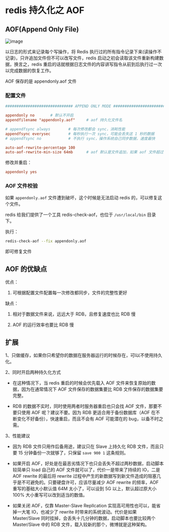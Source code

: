 # redis 持久化之 AOF

## AOF(Append Only File)

![image](https://github.com/TomatoZ7/notes-of-tz/blob/master/images/redis_aof1.png)

以日志的形式来记录每个写操作，将 Redis 执行过的所有指令记录下来(读操作不记录)，只许追加文件但不可以改写文件，redis 启动之初会读取该文件重新构建数据，换言之，redis 重启的话就根据日志文件的内容讲写指令从前到后执行过一次以完成数据的恢复工作。

AOF 保存的是 appendonly.aof 文件

### 配置文件

```conf
############################## APPEND ONLY MODE ###############################

appendonly no       # 默认不开启
appendfilename "appendonly.aof"     # aof 持久化文件名

# appendfsync always        # 每次修改都会 sync，消耗性能
appendfsync everysec        # 每秒执行一次 sync，可能会丢失这 1 秒的数据
# appendfsync no            # 不执行 sync，操作系统自己同步数据，速度最快

auto-aof-rewrite-percentage 100
auto-aof-rewrite-min-size 64mb      # aof 默认是文件追加，如果 aof 文件超过 64m，fork 一个新进程来将文件进行重写
```

修改并重启： 

```conf
appendonly yes
```

### AOF 文件校验

如果 `appendonly.aof` 文件遭到破坏，这个时候是无法启动 redis 的，可以修复这个文件。

redis 给我们提供了一个工具 redis-check-aof，也位于 `/usr/local/bin` 目录下。

执行：

```bash
redis-check-aof --fix appendonly.aof
```

即可修复文件

## AOF 的优缺点

优点：

1. 可根据配置文件配置每一次修改都同步，文件的完整性更好

缺点：

1. 相对于数据文件来说，远远大于 RDB，且修复速度也比 RDB 慢

2. AOF 的运行效率也要比 RDB 慢

## 扩展

1、只做缓存，如果你只希望你的数据在服务器运行的时候存在，可l以不使用持久化。

2、同时开启两种持久化方式

+ 在这种情况下，当 redis 重启的时候会优先载入 AOF 文件来恢复原始的数据，因为在通常情况下 AOF 文件保存的数据集要比 RDB 文件保存的数据集要完整。

+ RDB 的数据不实时，同时使用两者时服务器重启也只会找 AOF 文件，那要不要只使用 AOF 呢？建议不要。因为 RDB 更适合用于备份数据库（AOF 在不断变化不好备份），快速重启，而且不会有 AOF 可能潜在的 bug，以备不时之需。

3、性能建议

+ 因为 RDB 文件只用作后备用途，建议只在 Slave 上持久化 RDB 文件，而且只要 15 分钟备份一次就够了，只保留 `save 900 1` 这条规则。

+ 如果开启 AOF，好处是在最恶劣情况下也只会丢失不超过两秒数据，启动脚本较简单只 load 自己的 AOF 文件就可以了，代价一是带来了持续的 IO，二是 AOF rewrite 的最后将 rewrite 过程中产生的新数据写到新文件造成的阻塞几乎是不可避免的。只要硬盘许可，应该尽量减少 AOF rewrite 的频率，AOF 重写的基础大小默认值 64M 太小了，可以设到 5G 以上，默认超过原大小 100% 大小重写可以改到适当的数值。

+ 如果关闭 AOF，仅靠 Master-Slave Repllcation 实现高可用性也可以，能省掉一大笔 IO，也减少了 rewrite 时带来的系统波动。代价是如果 Master/Slave 同时挂掉，会丢失十几分钟的数据，启动脚本也要比较两个 Master/Slave 中的 RDB 文件，载入较新的那个，微博就是这种架构。